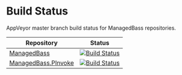 # Build Status
AppVeyor master branch build status for ManagedBass repositories.

Repository                                                                | Status
--------------------------------------------------------------------------|-------------------------
[ManagedBass](https://github.com/ManagedBass/ManagedBass)                 | [![Build Status](https://img.shields.io/appveyor/ci/MathewSachin/ManagedBass/master.svg?style=flat-square)](https://ci.appveyor.com/project/MathewSachin/ManagedBass)
[ManagedBass.PInvoke](https://github.com/ManagedBass/ManagedBass.PInvoke) | [![Build Status](https://img.shields.io/appveyor/ci/MathewSachin/ManagedBass-PInvoke/master.svg?style=flat-square)](https://ci.appveyor.com/project/MathewSachin/ManagedBass-PInvoke)